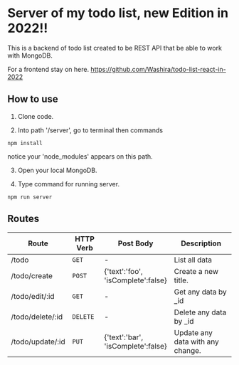 # Server of my todo list, new Edition in 2022!!

This is a backend of todo list created to be REST API that be able to work with MongoDB.

For a frontend stay on here.
https://github.com/Washira/todo-list-react-in-2022


## How to use

1. Clone code.

2. Into path '/server', go to terminal then commands

```
npm install
```

notice your 'node_modules' appears on this path.

3. Open your local MongoDB.

4. Type command for running server.

```
npm run server
```


## Routes

| Route | HTTP Verb | Post Body | Description |
|------|---------|----------|---------|
| /todo | `GET` | - | List all data |
| /todo/create | `POST` | {'text':'foo',<br> 'isComplete':false} | Create a new title. |
| /todo/edit/:id | `GET` | - | Get any data by _id |
| /todo/delete/:id | `DELETE` | - | Delete any data by _id |
| /todo/update/:id | `PUT` | {'text':'bar',<br> 'isComplete':false} | Update any data with any change. |